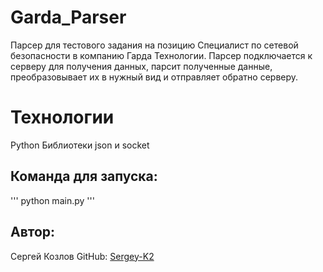 # Garda_Parser

Парсер для тестового задания на позицию Специалист по сетевой безопасности в
компанию Гарда Технологии. Парсер подключается к серверу для получения данных,
парсит полученные данные, преобразовывает их в нужный вид и отправляет
обратно серверу.

# Технологии

Python
Библиотеки json и socket

## Команда для запуска:

'''
python main.py
'''

## Автор:

Сергей Козлов
GitHub: [Sergey-K2](https://github.com/Sergey-K2)
